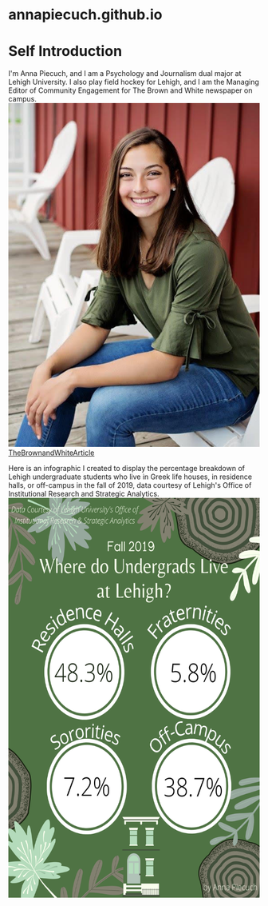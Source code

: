 # annapiecuch.github.io
# Self Introduction
I'm Anna Piecuch, and I am a Psychology and Journalism dual major at Lehigh University. I also play field hockey for Lehigh, and I am the Managing Editor of Community Engagement for The Brown and White newspaper on campus. 
![AnnaPiecuchportrait](https://github.com/annapiecuch/annapiecuch.github.io/blob/main/Portrait.jpg?raw=true)
[TheBrownandWhiteArticle](https://thebrownandwhite.com/2021/12/03/south-side-little-league-completes-fall-season/)

Here is an infographic I created to display the percentage breakdown of Lehigh undergraduate students who live in Greek life houses, in residence halls, or off-campus in the fall of 2019, data courtesy of Lehigh's Office of Institutional Research and Strategic Analytics.
<img src="https://raw.githubusercontent.com/annapiecuch/annapiecuch.github.io/8be68b12fe312c7406b4b4fbc09facb5d730dd5d/Where%20do%20Undergrads%20Live%20at%20Lehigh.png" width="600" height="800" />
